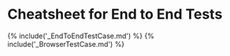 # Cheatsheet for End to End Tests

{% include('_EndToEndTestCase.md') %}
{% include('_BrowserTestCase.md') %}
